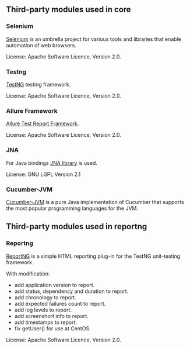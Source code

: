 ## Third-party modules used in core ##
### Selenium ###
[Selenium](http://docs.seleniumhq.org/) is an umbrella project for various tools and libraries that enable automation of web browsers.

License: Apache Software Licence, Version 2.0.

### Testng ###
[TestNG](http://testng.org) testing framework.

License: Apache Software Licence, Version 2.0.

### Allure Framework  ###
[Allure Test Report Framework](http://allure.qatools.ru).

License: Apache Software Licence, Version 2.0.

### JNA ###
For Java bindings [JNA library](http://jna.java.net/) is used.

License: GNU LGPL Version 2.1

### Cucumber-JVM ###
[Cucumber-JVM](http://cukes.info/) is a pure Java implementation of Cucumber that supports the most popular programming languages for the JVM.

## Third-party modules used in reportng ##
### Reportng ###
[ReportNG](http://reportng.uncommons.org) is a simple HTML reporting plug-in for the TestNG unit-testing framework.

With modification:
* add application version to report.
* add status, dependency and duration to report.
* add chronology to report.
* add expected failures count to report.
* add log levels to report.
* add screenshort info to report.
* add timestamps to report.
* fix getUser() for use at CentOS.

License: Apache Software Licence, Version 2.0.
